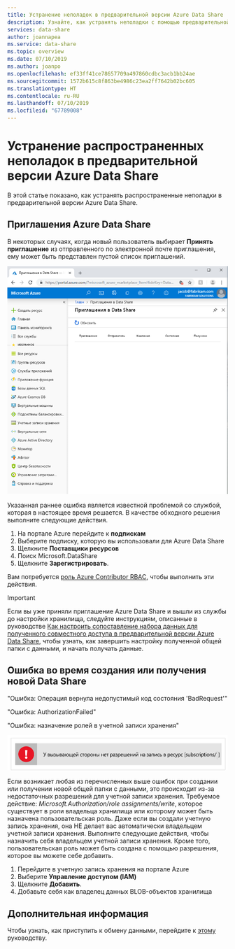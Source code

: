 ```yaml
---
title: Устранение неполадок в предварительной версии Azure Data Share
description: Узнайте, как устранять неполадки с помощью предварительной версии Azure Data Share
services: data-share
author: joannapea
ms.service: data-share
ms.topic: overview
ms.date: 07/10/2019
ms.author: joanpo
ms.openlocfilehash: ef33ff41ce78657709a497860cdbc3acb1bb24ae
ms.sourcegitcommit: 1572b615c8f863be4986c23ea2ff7642b02bc605
ms.translationtype: HT
ms.contentlocale: ru-RU
ms.lasthandoff: 07/10/2019
ms.locfileid: "67789008"
---
```

# <a name="troubleshoot-common-issues-in-azure-data-share-preview"></a>Устранение распространенных неполадок в предварительной версии Azure Data Share

В этой статье показано, как устранять распространенные неполадки в предварительной версии Azure Data Share. 

## <a name="azure-data-share-invitations"></a>Приглашения Azure Data Share 

В некоторых случаях, когда новый пользователь выбирает **Принять приглашение** из отправленного по электронной почте приглашения, ему может быть представлен пустой список приглашений. 

![Нет приглашений](media/no-invites.png)

Указанная раннее ошибка является известной проблемой со службой, которая в настоящее время решается. В качестве обходного решения выполните следующие действия. 

1. На портале Azure перейдите к **подпискам**
1. Выберите подписку, которую вы использовали для Azure Data Share
1. Щелкните **Поставщики ресурсов**
1. Поиск Microsoft.DataShare
1. Щелкните **Зарегистрировать**.

Вам потребуется [роль Azure Contributor RBAC](https://docs.microsoft.com/azure/role-based-access-control/built-in-roles#contributor), чтобы выполнить эти действия. 

> [!IMPORTANT]
> Если вы уже приняли приглашение Azure Data Share и вышли из службы до настройки хранилища, следуйте инструкциям, описанные в руководстве [Как настроить сопоставление набора данных для полученного совместного доступа в предварительной версии Azure Data Share](how-to-configure-mapping.md), чтобы узнать, как завершить настройку полученной общей папки с данными, и начать получать данные. 

## <a name="error-when-creating-or-receiving-a-new-data-share"></a>Ошибка во время создания или получения новой Data Share

"Ошибка: Операция вернула недопустимый код состояния 'BadRequest'"

"Ошибка: AuthorizationFailed"

"Ошибка: назначение ролей в учетной записи хранения"

![Ошибка привилегии](media/error-write-privilege.png)

Если возникает любая из перечисленных выше ошибок при создании или получении новой общей папки с данными, это происходит из-за недостаточных разрешений для учетной записи хранения. Требуемое действие: *Microsoft.Authorization/role assignments/write*, которое существует в роли владельца хранилища или которому может быть назначена пользовательская роль. Даже если вы создали учетную запись хранения, она НЕ делает вас автоматически владельцем учетной записи хранения. Выполните следующие действия, чтобы назначить себя владельцем учетной записи хранения. Кроме того, пользовательская роль может быть создана с помощью разрешения, которое вы можете себе добавить.  

1. Перейдите в учетную запись хранения на портале Azure
1. Выберите **Управление доступом (IAM)**
1. Щелкните **Добавить**.
1. Добавьте себя как владелец данных BLOB-объектов хранилища

## <a name="next-steps"></a>Дополнительная информация

Чтобы узнать, как приступить к обмену данными, перейдите к [этому](share-your-data.md) руководству.

